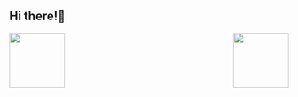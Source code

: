 ## Hi there!👋

<p align="center">
  <img align="left" height="100" src="https://cdn.jsdelivr.net/gh/Pi3-l22/pico_rep/img/wave_hand.gif">
  <img align="right" height="100" src="https://cdn.jsdelivr.net/gh/Pi3-l22/pico_rep/img/hithere.png">
</p>

<!--
**Pi3-l22/Pi3-l22** is a ✨ _special_ ✨ repository because its `README.md` (this file) appears on your GitHub profile.

Here are some ideas to get you started:

- 🔭 I’m currently working on ...
- 🌱 I’m currently learning ...
- 👯 I’m looking to collaborate on ...
- 🤔 I’m looking for help with ...
- 💬 Ask me about ...
- 📫 How to reach me: ...
- 😄 Pronouns: ...
- ⚡ Fun fact: ...
-->
